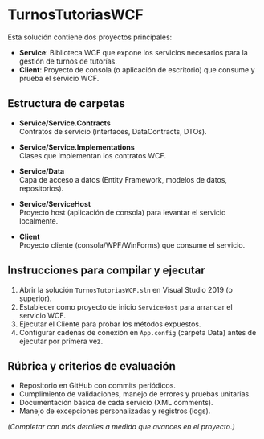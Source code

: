 # TurnosTutoriasWCF

Esta solución contiene dos proyectos principales:
- **Service**: Biblioteca WCF que expone los servicios necesarios para la gestión de turnos de tutorías.
- **Client**: Proyecto de consola (o aplicación de escritorio) que consume y prueba el servicio WCF.

## Estructura de carpetas

- **Service/Service.Contracts**  
  Contratos de servicio (interfaces, DataContracts, DTOs).

- **Service/Service.Implementations**  
  Clases que implementan los contratos WCF.

- **Service/Data**  
  Capa de acceso a datos (Entity Framework, modelos de datos, repositorios).

- **Service/ServiceHost**  
  Proyecto host (aplicación de consola) para levantar el servicio localmente.

- **Client**  
  Proyecto cliente (consola/WPF/WinForms) que consume el servicio.

## Instrucciones para compilar y ejecutar

1. Abrir la solución `TurnosTutoriasWCF.sln` en Visual Studio 2019 (o superior).  
2. Establecer como proyecto de inicio `ServiceHost` para arrancar el servicio WCF.  
3. Ejecutar el Cliente para probar los métodos expuestos.  
4. Configurar cadenas de conexión en `App.config` (carpeta Data) antes de ejecutar por primera vez.

## Rúbrica y criterios de evaluación

- Repositorio en GitHub con commits periódicos.  
- Cumplimiento de validaciones, manejo de errores y pruebas unitarias.  
- Documentación básica de cada servicio (XML comments).  
- Manejo de excepciones personalizadas y registros (logs).

*(Completar con más detalles a medida que avances en el proyecto.)*
